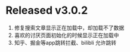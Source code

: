 # Released v3.0.2

1. 修复搜索文章显示正在加载中，却加载不了数据
2. 喜欢的讨厌页面初始化的时候显示正在加载中
3. 知乎、掘金等app跳转拦截、bilibli 允许跳转


